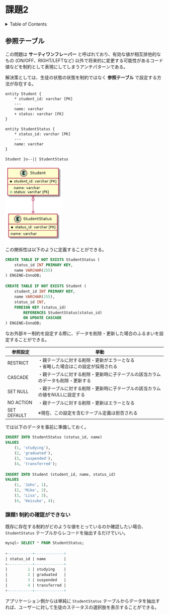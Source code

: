# 課題2

<!-- START doctoc generated TOC please keep comment here to allow auto update -->
<!-- DON'T EDIT THIS SECTION, INSTEAD RE-RUN doctoc TO UPDATE -->
<details>
<summary>Table of Contents</summary>

- [参照テーブル](#%E5%8F%82%E7%85%A7%E3%83%86%E3%83%BC%E3%83%96%E3%83%AB)
  - [課題1 制約の確認ができない](#%E8%AA%B2%E9%A1%8C1-%E5%88%B6%E7%B4%84%E3%81%AE%E7%A2%BA%E8%AA%8D%E3%81%8C%E3%81%A7%E3%81%8D%E3%81%AA%E3%81%84)

</details>
<!-- END doctoc generated TOC please keep comment here to allow auto update -->

## 参照テーブル

この問題は **サーティワンフレーバー** と呼ばれており、有効な値が相互排他的なもの (ON/OFF、RIGHT/LEFTなど) 以外で将来的に変更する可能性があるコード値などを制約として表現にしてしまうアンチパターンである。

解決策としては、生徒の状態の状態を制約ではなく **参照テーブル** で設定する方法が存在する。

```puml
entity Student {
    * student_id: varchar [PK]
    ---
    name: varchar
    + status: varchar [FK]
}

entity StudentStatus {
    * status_id: varchar [PK]
    ---
    name: varchar
}

Student }o--|| StudentStatus
```

![](../assets/answer.png)

この関係性は以下のように定義することができる。

```sql
CREATE TABLE IF NOT EXISTS StudentStatus (
    status_id INT PRIMARY KEY,
    name VARCHAR(255)
) ENGINE=InnoDB;

CREATE TABLE IF NOT EXISTS Student (
    student_id INT PRIMARY KEY,
    name VARCHAR(255),
    status_id INT,
    FOREIGN KEY (status_id)
        REFERENCES StudentStatus(status_id)
        ON UPDATE CASCADE
) ENGINE=InnoDB;
```

なお外部キー制約を設定する際に、データを削除・更新した場合のふるまいを設定することができる。

| 参照設定    | 挙動                                                                                 | 
| ----------- | ------------------------------------------------------------------------------------ | 
| RESTRICT    | ・親テーブルに対する削除・更新がエラーとなる<br>・省略した場合はこの設定が採用される | 
| CASCADE     | ・親テーブルに対する削除・更新時に子テーブルの該当カラムのデータも削除・更新する     | 
| SET NULL    | ・親テーブルに対する削除・更新時に子テーブルの該当カラムの値をNULLに設定する         | 
| NO ACTION   | ・親テーブルに対する削除・更新はエラーとなる                                         | 
| SET DEFAULT | ※現在、この設定を含むテーブル定義は拒否される                                       | 

では以下のデータを事前に準備しておく。

```sql
INSERT INTO StudentStatus (status_id, name)
VALUES
    (1, 'studying'),
    (2, 'graduated'),
    (3, 'suspended'),
    (4, 'transferred');

INSERT INTO Student (student_id, name, status_id)
VALUES
    (1, 'John', 1),
    (2, 'Mike', 2),
    (3, 'Lisa', 3),
    (4, 'Keisuke', 4);
```

### 課題1 制約の確認ができない

既存に存在する制約がどのような値をとっているのか確認したい場合、`StudentStatus` テーブルからレコードを抽出するだけでいい。

```sql
mysql> SELECT * FROM StudentStatus;

+-----------+-------------+
| status_id | name        |
+-----------+-------------+
|         1 | studying    |
|         2 | graduated   |
|         3 | suspended   |
|         4 | transferred |
+-----------+-------------+
```

アプリケーション側からは単純に `StudentStatus` テーブルからデータを抽出すれば、ユーザーに対して生徒のステータスの選択肢を表示することができる。



